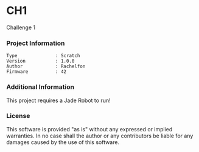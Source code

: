 CH1
================

Challenge 1

### Project Information
```
Type              : Scratch
Version           : 1.0.0
Author            : Rachelfon
Firmware          : 42
```

### Additional Information
This project requires a Jade Robot to run!

### License
This software is provided "as is" without any expressed or implied warranties.  In no case shall the author or any contributors be liable for any damages caused by the use of this software.

